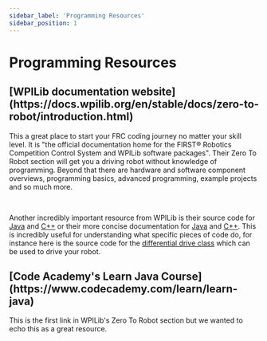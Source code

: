```yaml
---
sidebar_label: 'Programming Resources'
sidebar_position: 1
---
```


# Programming Resources

<h2>[WPILib documentation website](https://docs.wpilib.org/en/stable/docs/zero-to-robot/introduction.html)</h2>

This a great place to start your FRC coding journey no matter your skill level. It is "the official documentation home for the FIRST® Robotics Competition Control System and WPILib software packages". Their Zero To Robot section will get you a driving robot without knowledge of programming. Beyond that there are hardware and software component overviews, programming basics, advanced programming, example projects and so much more.

<br/>

Another incredibly important resource from WPILib is their source code for [Java](https://github.com/wpilibsuite/allwpilib/tree/main/wpilibj/src/main/java/edu/wpi/first/wpilibj) and [C++](https://github.com/wpilibsuite/allwpilib/tree/main/wpilibc/src/main/native/cpp) or their more concise documentation for [Java](https://github.wpilib.org/allwpilib/docs/release/java/) and [C++](https://github.wpilib.org/allwpilib/docs/release/cpp/). This is incredibly useful for understanding what specific pieces of code do, for instance here is the source code for the [differential drive class](https://github.com/wpilibsuite/allwpilib/blob/main/wpilibj/src/main/java/edu/wpi/first/wpilibj/drive/DifferentialDrive.java) which can be used to drive your robot.

<h2>[Code Academy's Learn Java Course](https://www.codecademy.com/learn/learn-java)</h2>

This is the first link in WPILib's Zero To Robot section but we wanted to echo this as a great resource. 

